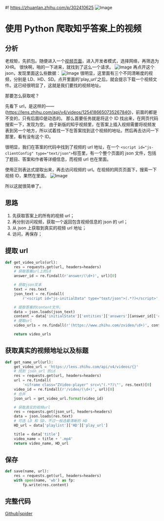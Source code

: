 #! https://zhuanlan.zhihu.com/p/302410625
![Image](https://pic4.zhimg.com/80/v2-bb617555b12dd3be6c590dc0f4239893.jpg)

# 使用 Python 爬取知乎答案上的视频

## 分析

老规矩，先抓包。随便进入一个[视频页面](https://www.zhihu.com/question/398940907/answer/1275941024)，进入开发者模式，选择网络，再筛选为 XHR。
很快啊，啪的一下进来，就找到了这么一个请求。
![Image](https://pic4.zhimg.com/80/v2-7e27c91b207ddb2c058ade3d4ca5b3c1.png)
再点开这个 json，发现里面这么些数据：
![Image](https://pic4.zhimg.com/80/v2-ca4e22e60affb10e8da45280f9600d69.png)
很明显，这里面有三个不同清晰度的视频，分别是 LD、HD、SD。点开里面的'play_url'之后，就会提示下载一个视频文件。这已经很明显了，这就是我们要找的视频地址。

那要怎么获取呢？

先看下 url，是这样的——(https://lens.zhihu.com/api/v4/videos/1254186650735267840)，前面的都是不变的，只有后面ID是动态的。
那么首要任务就是将这个 ID 找出来，在网页代码搜索一下，发现为空。
由于新版的知乎视频里，在答案上插入视频需要将视频发表到另一个地方，所以试着找一下在答案找到这个视频的地址。然后再去访问一下那里，看有没有这个 ID。

很明显，我们在答案的代码中找到了视频的 url 地址，在一个 `<script id="js-clientConfig" type="text/json">`标签里，有一个整个页面的 json 文件，包括了题目、答案和作者等详细信息，而视频 url 也在里面。

使用正则表达式提取出来，再去访问视频的 url。在视频的网页页面下，搜索一下视频 ID，果然在里面。
![Image](https://pic4.zhimg.com/80/v2-a67f2f921865a245851fdc95abb8a7a5.png)

所以这就很简单了。

## 思路

1. 先获取答案上的所有的视频 url；
2. 再分别访问视频，获取一个返回包含视频信息的 json 的 url；
3. 从 json 上获取到真实的视频 url 地址；
4. 访问，再保存；

## 提取 url

```python
def get_video_urls(url):
    res = requests.get(url, headers=headers)
    # 获取答案url上的id
    answer_id = re.findall(r'answer/(\d+)', url)[0]

    # 获取json文本
    text = res.text
    json_text = re.findall(
        r'<script id="js-initialData" type="text/json">(.*?)</script>', text)[0]

    # 提取答案的content文件。
    data = json.loads(json_text)
    content = data['initialState']['entities']['answers'][answer_id]['content']
    # 提取url
    video_urls = re.findall(r'(https://www.zhihu.com/zvideo/\d+)', content)

    return video_urls

```

## 获取真实的视频地址以及标题

```python
def get_name_url(url):
    get_video_url = 'https://lens.zhihu.com/api/v4/videos/{}'
    # 找到 json_url 的id
    res = requests.get(url, headers=headers)
    url = re.findall(
        '<iframe class="ZVideo-player" src=\"(.*?)\"', res.text)[0]
    video_id = re.findall(r'/video/(\d+)', url)[0]
    # 合并
    json_url = get_video_url.format(video_id)

    # 获取真实的视频url
    res = requests.get(json_url, headers=headers)
    data = json.loads(res.text)
    # 可选 LD 和 SD，不过一般选最清晰的 HD
    HD_url = data['playlist']['HD']['play_url']

    title = data['title']
    video_name = title + '.mp4'
    return video_name, HD_url
```

## 保存

```python
def save(name, url):
    res = requests.get(url, headers=headers)
    with open(name, 'wb') as fp:
        fp.write(res.content)
```

## 完整代码

[Github|spider](https://github.com/jinl1874/spider/tree/master/zhihu_video)
